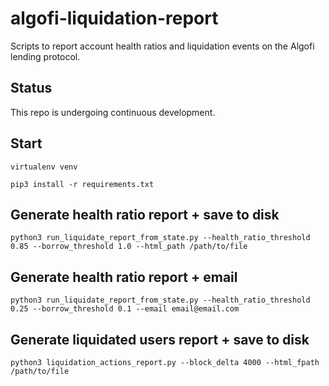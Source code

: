 # algofi-liquidation-report
Scripts to report account health ratios and liquidation events on the Algofi lending protocol.

## Status
This repo is undergoing continuous development.

## Start
`virtualenv venv`

`pip3 install -r requirements.txt`

## Generate health ratio report + save to disk
`python3 run_liquidate_report_from_state.py --health_ratio_threshold 0.85 --borrow_threshold 1.0 --html_path /path/to/file`

## Generate health ratio report + email
`python3 run_liquidate_report_from_state.py --health_ratio_threshold 0.25 --borrow_threshold 0.1 --email email@email.com`

## Generate liquidated users report + save to disk
`python3 liquidation_actions_report.py --block_delta 4000 --html_fpath /path/to/file`